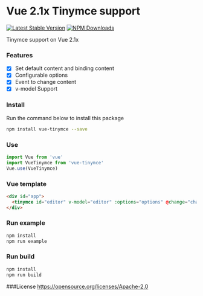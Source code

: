 # Vue 2.1x Tinymce support

[![Latest Stable Version](https://img.shields.io/npm/v/vue-tinymce.svg?style=flat-square)](https://www.npmjs.com/package/vue-tinymce)
[![NPM Downloads](https://img.shields.io/npm/dt/vue-tinymce.svg?style=flat-square)](https://www.npmjs.com/package/vue-tinymce)

Tinymce support on Vue 2.1x

### Features

- [x] Set default content and binding content
- [x] Configurable options
- [x] Event to change content
- [x] v-model Support

### Install

Run the command below to install this package

```sh
npm install vue-tinymce --save
```

### Use
```javascript
import Vue from 'vue'
import VueTinymce from 'vue-tinymce'
Vue.use(VueTinymce)
```

### Vue template
```html
<div id="app">
  <tinymce id="editor" v-model="editor" :options="options" @change="change" :content='content'></tinymce>
</div>
```

### Run example
```sh
npm install
npm run example
```

### Run build
```sh
npm install
npm run build
```

###License
https://opensource.org/licenses/Apache-2.0

